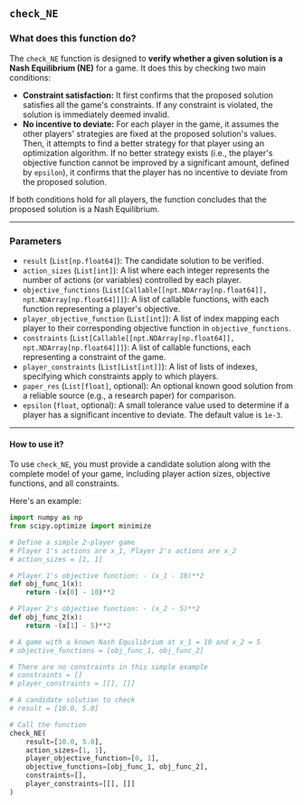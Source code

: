 ## `check_NE`

### What does this function do?

The `check_NE` function is designed to **verify whether a given solution is a Nash Equilibrium (NE)** for a game. It does this by checking two main conditions:

* **Constraint satisfaction:** It first confirms that the proposed solution satisfies all the game's constraints. If any constraint is violated, the solution is immediately deemed invalid.
* **No incentive to deviate:** For each player in the game, it assumes the other players' strategies are fixed at the proposed solution's values. Then, it attempts to find a better strategy for that player using an optimization algorithm. If no better strategy exists (i.e., the player's objective function cannot be improved by a significant amount, defined by `epsilon`), it confirms that the player has no incentive to deviate from the proposed solution.

If both conditions hold for all players, the function concludes that the proposed solution is a Nash Equilibrium.

---

### Parameters

* `result` (`List[np.float64]`): The candidate solution to be verified.
* `action_sizes` (`List[int]`): A list where each integer represents the number of actions (or variables) controlled by each player.
* `objective_functions` (`List[Callable[[npt.NDArray[np.float64]], npt.NDArray[np.float64]]]`): A list of callable functions, with each function representing a player's objective.
* `player_objective_function` (`List[int]`): A list of index mapping each player to their corresponding objective function in `objective_functions`.
* `constraints` (`List[Callable[[npt.NDArray[np.float64]], npt.NDArray[np.float64]]]`): A list of callable functions, each representing a constraint of the game.
* `player_constraints` (`List[List[int]]`): A list of lists of indexes, specifying which constraints apply to which players.
* `paper_res` (`List[float]`, optional): An optional known good solution from a reliable source (e.g., a research paper) for comparison.
* `epsilon` (`float`, optional): A small tolerance value used to determine if a player has a significant incentive to deviate. The default value is `1e-3`.

---

#### How to use it?

To use `check_NE`, you must provide a candidate solution along with the complete model of your game, including player action sizes, objective functions, and all constraints.

Here's an example:

```python
import numpy as np
from scipy.optimize import minimize

# Define a simple 2-player game
# Player 1's actions are x_1, Player 2's actions are x_2
# action_sizes = [1, 1]

# Player 1's objective function: - (x_1 - 10)**2
def obj_func_1(x):
    return -(x[0] - 10)**2

# Player 2's objective function: - (x_2 - 5)**2
def obj_func_2(x):
    return -(x[1] - 5)**2

# A game with a known Nash Equilibrium at x_1 = 10 and x_2 = 5
# objective_functions = [obj_func_1, obj_func_2]

# There are no constraints in this simple example
# constraints = []
# player_constraints = [[], []]

# A candidate solution to check
# result = [10.0, 5.0]

# Call the function
check_NE(
    result=[10.0, 5.0],
    action_sizes=[1, 1],
    player_objective_function=[0, 1],
    objective_functions=[obj_func_1, obj_func_2],
    constraints=[],
    player_constraints=[[], []]
)